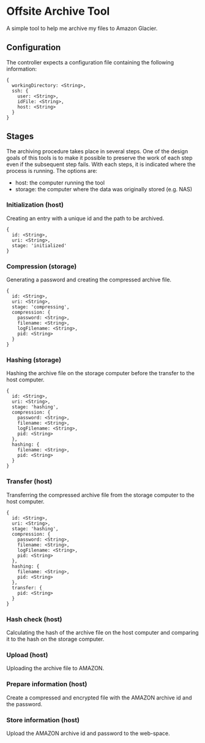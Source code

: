 # Offsite Archive Tool

A simple tool to help me archive my files to Amazon Glacier.

## Configuration

The controller expects a configuration file containing the following information:

    {
      workingDirectory: <String>,
      ssh: {
        user: <String>,
        idFile: <String>,
        host: <String>
      }
    }

## Stages

The archiving procedure takes place in several steps.
One of the design goals of this tools is to make it possible to preserve the work of each step even if the subsequent step fails.
With each steps, it is indicated where the process is running.
The options are:
  * host: the computer running the tool
  * storage: the computer where the data was originally stored (e.g. NAS)

### Initialization (host)

Creating an entry with a unique id and the path to be archived.

    {
      id: <String>,
      uri: <String>,
      stage: 'initialized'
    }

### Compression (storage)

Generating a password and creating the compressed archive file.

    {
      id: <String>,
      uri: <String>,
      stage: 'compressing',
      compression: {
        password: <String>,
        filename: <String>,
        logFilename: <String>,
        pid: <String>
      }
    }

### Hashing (storage)

Hashing the archive file on the storage computer before the transfer to the host computer.

    {
      id: <String>,
      uri: <String>,
      stage: 'hashing',
      compression: {
        password: <String>,
        filename: <String>,
        logFilename: <String>,
        pid: <String>
      },
      hashing: {
        filename: <String>,
        pid: <String>
      }
    }

### Transfer (host)

Transferring the compressed archive file from the storage computer to the host computer.

    {
      id: <String>,
      uri: <String>,
      stage: 'hashing',
      compression: {
        password: <String>,
        filename: <String>,
        logFilename: <String>,
        pid: <String>
      },
      hashing: {
        filename: <String>,
        pid: <String>
      },
      transfer: {
        pid: <String>
      }
    }

### Hash check (host)

Calculating the hash of the archive file on the host computer and comparing it to the hash on the storage computer.

### Upload (host)

Uploading the archive file to AMAZON.

### Prepare information (host)

Create a compressed and encrypted file with the AMAZON archive id and the password.

### Store information (host)

Upload the AMAZON archive id and password to the web-space.
